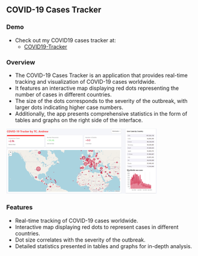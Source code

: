 ## COVID-19 Cases Tracker

### Demo

- Check out my COVID19 cases tracker at:
  - [COVID19-Tracker](track-covid19-jastudio.netlify.app/)

### Overview

- The COVID-19 Cases Tracker is an application that provides real-time tracking and visualization of COVID-19 cases worldwide.
- It features an interactive map displaying red dots representing the number of cases in different countries.
- The size of the dots corresponds to the severity of the outbreak, with larger dots indicating higher case numbers.
- Additionally, the app presents comprehensive statistics in the form of tables and graphs on the right side of the interface.

<img src="covid_thumbnail.png" alt="Alt Text" width="400" height="auto">

### Features

- Real-time tracking of COVID-19 cases worldwide.
- Interactive map displaying red dots to represent cases in different countries.
- Dot size correlates with the severity of the outbreak.
- Detailed statistics presented in tables and graphs for in-depth analysis.
